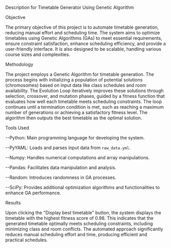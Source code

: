 Description for Timetable Generator Using Genetic Algorithm

Objective

The primary objective of this project is to automate timetable generation, reducing manual effort and 
scheduling time. The system aims to optimize timetables using Genetic Algorithms (GAs) to meet essential 
requirements, ensure constraint satisfaction, enhance scheduling efficiency, and provide a user-friendly 
interface. It is also designed to be scalable, handling various course sizes and complexities. 

Methodology 

The project employs a Genetic Algorithm for timetable generation. The process begins with initializing a 
population of potential solutions (chromosomes) based on input data like class schedules and room 
availability. The Evolution Loop iteratively improves these solutions through selection, crossover, and 
mutation phases, guided by a fitness function that evaluates how well each timetable meets scheduling 
constraints. The loop continues until a termination condition is met, such as reaching a maximum number of 
generations or achieving a satisfactory fitness level. The algorithm then outputs the best timetable as the 
optimal solution. 

Tools Used
  
--Python: Main programming language for developing the system. 

--PyYAML: Loads and parses input data from `raw_data.yml`. 

--Numpy: Handles numerical computations and array manipulations. 

--Pandas: Facilitates data manipulation and analysis. 

--Random: Introduces randomness in GA processes. 

--SciPy: Provides additional optimization algorithms and functionalities to enhance GA performance. 

Results 

Upon clicking the "Display best timetable" button, the system displays the timetable with the highest fitness 
score of 0.98. This indicates that the generated timetable optimally meets scheduling constraints, including 
minimizing class and room conflicts. The automated approach significantly reduces manual scheduling effort 
and time, producing efficient and practical schedules. 
